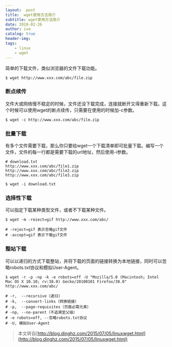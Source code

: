```yaml
---
layout:  post
title:  wget使用方法简介
subtitle: wget使用方法简介 
date: 2018-02-26
author: ivo
catalog: true
header-img:
tags:
    - linux 
    - wget 
---
```

简单的下载文件，类似浏览器的文件下载功能。

```
$ wget http://www.xxx.com/abc/file.zip
```

### 断点续传

文件大或网络慢不稳定的时候，文件还没下载完成，连接就断开又得重新下载。这个时候可以使用wget的断点续传，只需要在使用的时候加-c参数。

```
$ wget -c http://www.xxx.com/abc/file.zip
```

### 批量下载

有多个文件需要下载，那么你只要给wget一个下载清单即可批量下载。编写一个文件，文件的每一行都是需要下载的url地址，然后使用-i参数。

```
# download.txt
http://www.xxx.com/abc/file1.zip
http://www.xxx.com/abc/file2.zip
http://www.xxx.com/abc/file3.zip
```

```
$ wget -i download.txt
```

### 选择性下载

可以指定下载某种类型文件，或者不下载某种文件。

```
$ wget -m -reiect=gif http://www.xxx.com/abc/

# -reject=gif 表示忽略gif文件
# -accept=gif 表示下载gif文件
```

### 整站下载

可以以递归的方式下载整站，并将下载的页面的链接转换为本地链接，同时可以忽略robots.txt协议和模拟User-Agent。

```
$ wget -r -p -np -k -e robots=off -U "Mozilla/5.0 (Macintosh; Intel Mac OS X 10.10; rv:38.0) Gecko/20100101 Firefox/38.0" http://www.xxx.com/abc/

# -r,  --recursive（递归)
# -k,  --convert-links（转换链接）
# -p,  --page-requisites（页面必需元素）
# -np, --no-parent（不追溯至父级）
# -e robots=off, --忽略robots.txt协议
# -U, 模拟User-Agent
```
> 本文转自[http://blog.dinghz.com/2015/07/05/linuxwget.html](http://blog.dinghz.com/2015/07/05/linuxwget.html)

